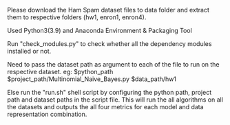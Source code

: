 Please download the Ham Spam dataset files to data folder and extract them to respective folders (hw1, enron1, enron4).

Used Python3(3.9) and Anaconda Environment & Packaging Tool

Run "check_modules.py" to check whether all the dependency modules installed or not.

Need to pass the dataset path as argument to each of the file to run on the respective dataset.
eg: $python_path $project_path/Multinomial_Naive_Bayes.py $data_path/hw1

Else run the "run.sh" shell script by configuring the python path, project path and dataset paths in the script file.
This will run the all algorithms on all the datasets and outputs the all four metrics for each model and data representation combination.
